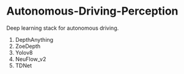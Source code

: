 # Autonomous-Driving-Perception

Deep learning stack for autonomous driving.
1) DepthAnything
2) ZoeDepth
3) Yolov8
4) NeuFlow_v2
5) TDNet
